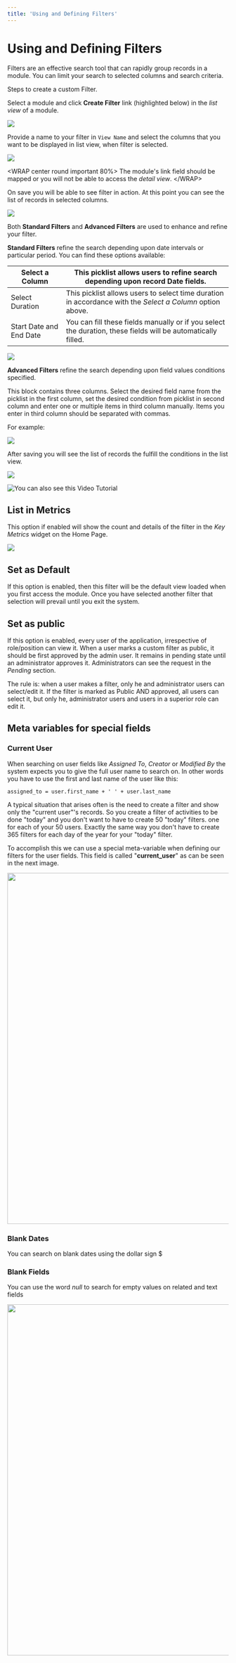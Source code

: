 ```yaml
---
title: 'Using and Defining Filters'
---
```


Using and Defining Filters
==========================

Filters are an effective search tool that can rapidly group records in a
module. You can limit your search to selected columns and search
criteria.

Steps to create a custom Filter.

Select a module and click **Create Filter** link (highlighted below) in
the *list view* of a module.

![](/en/corebos/filter/createfilter.png)

Provide a name to your filter in `View Name` and select the columns that
you want to be displayed in list view, when filter is selected.

![](/en/corebos/filter/CreateViewFilter.png)

&lt;WRAP center round important 80%&gt; The module's link field should
be mapped or you will not be able to access the *detail view*.
&lt;/WRAP&gt;

On save you will be able to see filter in action. At this point you can
see the list of records in selected columns.

![](/en/corebos/filter/Filterstestfilter.png)

Both **Standard Filters** and **Advanced Filters** are used to enhance
and refine your filter.

**Standard Filters** refine the search depending upon date intervals or
particular period. You can find these options available:

<table>
<thead>
<tr class="header">
<th>Select a Column</th>
<th>This picklist allows users to refine search depending upon record Date fields.</th>
</tr>
</thead>
<tbody>
<tr class="odd">
<td>Select Duration</td>
<td>This picklist allows users to select time duration in accordance with the <em>Select a Column</em> option above.</td>
</tr>
<tr class="even">
<td>Start Date and End Date</td>
<td>You can fill these fields manually or if you select the duration, these fields will be automatically filled.</td>
</tr>
</tbody>
</table>

![](/en/corebos/filter/EditStandardFilter.png)

**Advanced Filters** refine the search depending upon field values
conditions specified.

This block contains three columns. Select the desired field name from
the picklist in the first column, set the desired condition from
picklist in second column and enter one or multiple items in third
column manually. Items you enter in third column should be separated
with commas.

For example:

![](/en/corebos/filter/ConditionsTestFilter.png)

After saving you will see the list of records the fulfill the conditions
in the list view.

![](/en/corebos/filter/RatingTestFilter.png)

![You can also see this Video Tutorial](youtube>NiYGE6VRSNo)

List in Metrics
---------------

This option if enabled will show the count and details of the filter in
the *Key Metrics* widget on the Home Page.

![](/en/corebos/filter/metrics.png)

Set as Default
--------------

If this option is enabled, then this filter will be the default view
loaded when you first access the module. Once you have selected another
filter that selection will prevail until you exit the system.

Set as public
-------------

If this option is enabled, every user of the application, irrespective
of role/position can view it. When a user marks a custom filter as
public, it should be first approved by the admin user. It remains in
pending state until an administrator approves it. Administrators can see
the request in the *Pending* section.

The rule is: when a user makes a filter, only he and administrator users
can select/edit it. If the filter is marked as Public AND approved, all
users can select it, but only he, administrator users and users in a
superior role can edit it.

Meta variables for special fields
---------------------------------

### Current User

When searching on user fields like *Assigned To*, *Creator* or *Modified
By* the system expects you to give the full user name to search on. In
other words you have to use the first and last name of the user like
this:

    assigned_to = user.first_name + ' ' + user.last_name

A typical situation that arises often is the need to create a filter and
show only the "current user"'s records. So you create a filter of
activities to be done "today" and you don't want to have to create 50
"today" filters. one for each of your 50 users. Exactly the same way you
don't have to create 365 filters for each day of the year for your
"today" filter.

To accomplish this we can use a special meta-variable when defining our
filters for the user fields. This field is called "**current\_user**" as
can be seen in the next image.

<img src="/en/corebos/filter_current_user.png" class="align-center" width="800" />

### Blank Dates

You can search on blank dates using the dollar sign $

### Blank Fields

You can use the word *null* to search for empty values on related and
text fields

<img src="/en/corebos/filter/blankrelationfieldonfilter.png" class="align-center" width="800" />
